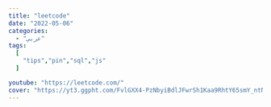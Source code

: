 ```yaml
---
title: "leetcode"
date: "2022-05-06"
categories:
  - "عربي"
tags:
  [
    "tips","pin","sql","js"
  ]

youtube: "https://leetcode.com/"
cover: "https://yt3.ggpht.com/FvlGXX4-PzNbyiBdlJFwrSh1Kaa9RhtY65smY_ntNtcUfKnwIOu9ItnvbWpW30dT-nrBSG7YElU=s48-c-k-c0x00ffffff-no-rj"
---
```

